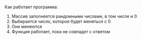 Как работает программа:
  1. Массив заполняется рандомными числами, в том числе и 0
  2. Выбирается число, которое будет меняться с 0
  3. Они меняются
  4. Функция работает, пока не совпадет с ответом
